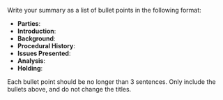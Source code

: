 Write your summary as a list of bullet points in the following format:

- **Parties**: <parties>
- **Introduction**: <introduction>
- **Background**: <background>
- **Procedural History**: <procedural history>
- **Issues Presented**: <issues presented>
- **Analysis**: <analysis>
- **Holding**: <holding>

Each bullet point should be no longer than 3 sentences. Only include the bullets above, and do not change the titles.